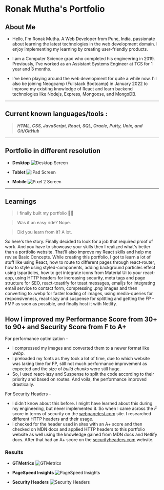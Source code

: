 # Ronak Mutha's Portfolio
## About Me
- Hello, I'm Ronak Mutha. A Web Developer from Pune, India, passionate about learning the latest technologies in the web development domain. I enjoy implementing my learning by creating user-friendly products.

- I am a Computer Science grad who completed his engineering in 2019. Previously, I've worked as an Assistant Systems Engineer at TCS for 1 year and 3 months.

- I've been playing around the web development for quite a while now. I'll also be joining Neogcamp (Fullstack Bootcamp) in January 2022 to improve my existing knowledge of React and learn backend technologies like Nodejs, Express, Mongoose, and MongoDB.

---
## Current known languages/tools : 

> **_HTML, CSS, JavaScript, React, SQL, Oracle, Putty, Unix, and Git/GitHub_**

---
## Portfolio in different resolution
- **Desktop**
![Desktop Screen](/src/assets/img/projects/portfolio.webp)

- **Tablet**
![iPad Screen](/src/assets/img/portfolio-ipad.webp)

- **Mobile**
![Pixel 2 Screen](/src/assets/img/portfolio-pixel-2.webp)

---

## Learnings 

> I finally built my portfolio 🥳🥳

> Was it an easy ride? Nope.

> Did you learn from it? A lot.

So here's the story. Finally decided to look for a job that required proof of work. And you have to showcase your skills then I realized what's better than a portfolio website. That'll also improve my React skills and help me revise Basic Concepts. While creating this portfolio, I got to learn a lot of stuff like using React, how to route to different pages through react-router, how to style using styled-components, adding background particles effect using tsparticles, how to get integrate icons from Material Ui to your react-app, using HTTP headers for increasing security, meta tags and page structure for SEO, react-toastify for toast messages, emailjs for integrating email service to contact form, compressing  .png images and then converting to .webp for faster loading of images, using media-queries for responsiveness, react-lazy and suspense for splitting and getting the FP - FMP as soon as possible, and finally host it with Netlify.

## How I improved my Performance Score from 30+ to 90+ and Security Score from F to A+

For performance optimization -
- I compressed my images and converted them to a newer format like _webp_.  
- I preloaded my fonts as they took a lot of time, due to which website was taking time for FP, still not much performance improvement as expected and the size of _build chunks_ were still huge.
- So, I used react-lazy and Suspense to split the code according to their priority and based on routes. And voila, the performance improved drastically.

For Security Headers -
- I didn't know about this before. I might have learned about this during my engineering, but never implemented it. So when I came across the _F_ score in terms of security on the [webpagetest.com](https://www.webpagetest.org/) site. I researched different HTTP headers and their usage. 
- I checked for the header used in sites with an A+ score and then checked on MDN docs and applied HTTP headers to this portfolio website as well using the knowledge gained from MDN docs and Netlify docs. After that had an A+ score on the [securityheaders.com](https://securityheaders.com/) website.
### Results

- __GTMetrics__ 
![GTMetrics](/src/assets/img/performance/gtmetrics.webp)

- __PageSpeed Insights__
![PageSpeed Insights](/src/assets/img/performance/pagespeed-insights.webp)

- __Security Headers__
![Security Headers](/src/assets/img/performance/security-headers.webp)